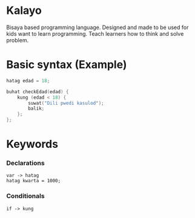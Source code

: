 # Kalayo
Bisaya based programming language. Designed and made to be used for kids want to learn programming. Teach learners how to think and solve problem.

# Basic syntax (Example)
```go
hatag edad = 18;

buhat checkEdad(edad) {
    kung (edad < 18) {
        suwat("Dili pwedi kasulod");
        balik;
    };
};
```

# Keywords
### Declarations
    var -> hatag
    hatag kwarta = 1000;
### Conditionals
    if -> kung

